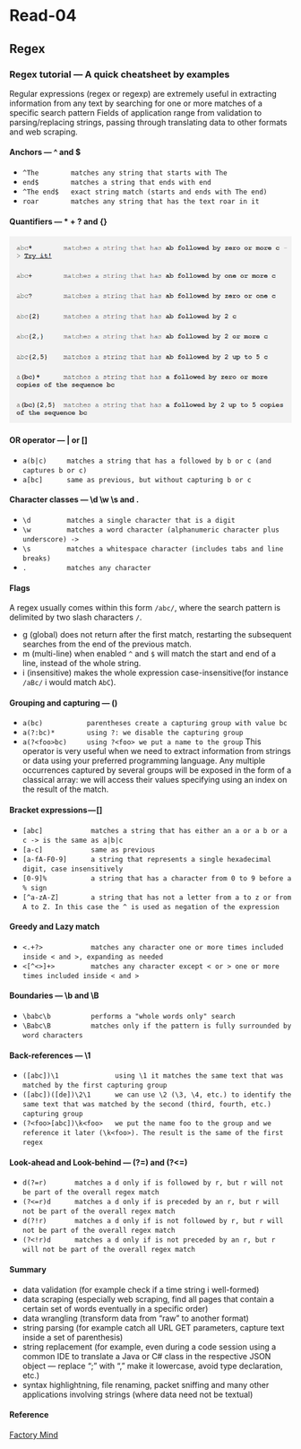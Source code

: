 # Read-04 

## Regex

### Regex tutorial — A quick cheatsheet by examples
Regular expressions (regex or regexp) are extremely useful in extracting information from any text by searching for one or more matches of a specific search pattern
Fields of application range from validation to parsing/replacing strings, passing through translating data to other formats and web scraping.
#### Anchors — ^ and $
* `^The        matches any string that starts with The`
* `end$        matches a string that ends with end`
* `^The end$   exact string match (starts and ends with The end)`
* `roar        matches any string that has the text roar in it`

#### Quantifiers — * + ? and {}
![image](images/rd2.png)

#### OR operator — | or []
* `a(b|c)     matches a string that has a followed by b or c (and captures b or c)`
* `a[bc]      same as previous, but without capturing b or c`

#### Character classes — \d \w \s and .
* `\d         matches a single character that is a digit`
* `\w         matches a word character (alphanumeric character plus underscore) ->`
* `\s         matches a whitespace character (includes tabs and line breaks)`
* `.          matches any character`

#### Flags
A regex usually comes within this form `/abc/`, where the search pattern is delimited by two slash characters `/`.
* g (global) does not return after the first match, restarting the subsequent searches from the end of the previous match.
* m (multi-line) when enabled `^` and `$` will match the start and end of a line, instead of the whole string.
* i (insensitive) makes the whole expression case-insensitive(for instance `/aBc/` i would match `AbC`).

#### Grouping and capturing — ()
* `a(bc)           parentheses create a capturing group with value bc`
* `a(?:bc)*        using ?: we disable the capturing group`
* `a(?<foo>bc)     using ?<foo> we put a name to the group`
This operator is very useful when we need to extract information from strings or data using your preferred programming language. Any multiple occurrences captured by several groups will be exposed in the form of a classical array: we will access their values specifying using an index on the result of the match.
#### Bracket expressions — []
* `[abc]            matches a string that has either an a or a b or a c -> is the same as a|b|c`
* `[a-c]            same as previous`
* `[a-fA-F0-9]      a string that represents a single hexadecimal digit, case insensitively`
* `[0-9]%           a string that has a character from 0 to 9 before a % sign`
* `[^a-zA-Z]        a string that has not a letter from a to z or from A to Z. In this case the ^ is used as negation of the expression`
#### Greedy and Lazy match
* `<.+?>            matches any character one or more times included inside < and >, expanding as needed`
* `<[^<>]+>         matches any character except < or > one or more times included inside < and >`
#### Boundaries — \b and \B
* `\babc\b          performs a "whole words only" search`
* `\Babc\B          matches only if the pattern is fully surrounded by word characters`

#### Back-references — \1
* `([abc])\1              using \1 it matches the same text that was matched by the first capturing group`
* `([abc])([de])\2\1      we can use \2 (\3, \4, etc.) to identify the same text that was matched by the second (third, fourth, etc.) capturing group`
* `(?<foo>[abc])\k<foo>   we put the name foo to the group and we reference it later (\k<foo>). The result is the same of the first regex`
#### Look-ahead and Look-behind — (?=) and (?<=)
* `d(?=r)       matches a d only if is followed by r, but r will not be part of the overall regex match`
* `(?<=r)d      matches a d only if is preceded by an r, but r will not be part of the overall regex match`
* `d(?!r)       matches a d only if is not followed by r, but r will not be part of the overall regex match`
* `(?<!r)d      matches a d only if is not preceded by an r, but r will not be part of the overall regex match`

#### Summary
* data validation (for example check if a time string i well-formed)
* data scraping (especially web scraping, find all pages that contain a certain set of words eventually in a specific order)
* data wrangling (transform data from “raw” to another format)
* string parsing (for example catch all URL GET parameters, capture text inside a set of parenthesis)
* string replacement (for example, even during a code session using a common IDE to translate a Java or C# class in the respective JSON object — replace “;” with “,” make it lowercase, avoid type declaration, etc.)
* syntax highlightning, file renaming, packet sniffing and many other applications involving strings (where data need not be textual)

#### Reference
[Factory Mind](https://medium.com/factory-mind/regex-tutorial-a-simple-cheatsheet-by-examples-649dc1c3f285)
